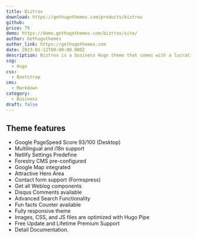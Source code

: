 ```yaml
---
title: Biztrox
download: https://gethugothemes.com/products/biztrox
github: 
price: 79
demo: https://demo.gethugothemes.com/biztrox/site/
author: Gethugothemes
author_link: https://gethugothemes.com
date: 2023-01-12T00:00:00.000Z
description: Biztrox is a business Hugo theme that comes with a lucrative design and easy user interface.
ssg:
  - Hugo
css:
  - Bootstrap
cms:
  - Markdown
category:
  - Business
draft: false
---
```


## Theme features

- Google PageSpeed Score 93/100 (Desktop)
- Multilingual and i18n support
- Netlify Settings Predefine
- Forestry CMS pre-configured
- Google Map integrated
- Attractive Hero Area
- Contact form support (Formspress)
- Get all Weblog components
- Disqus Comments available
- Advanced Search Functionality
- Fun facts Counter available
- Fully responsive theme
- Images, CSS, and JS files are optimized with Hugo Pipe
- Free Update and Lifetime Premium Support
- Detail Documentation.
